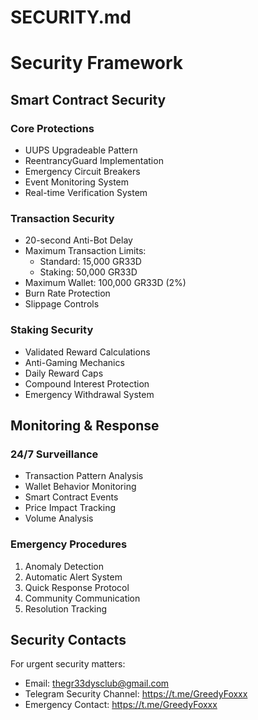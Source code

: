 # SECURITY.md

# Security Framework

## Smart Contract Security

### Core Protections
- UUPS Upgradeable Pattern
- ReentrancyGuard Implementation
- Emergency Circuit Breakers
- Event Monitoring System
- Real-time Verification System

### Transaction Security
- 20-second Anti-Bot Delay
- Maximum Transaction Limits:
  * Standard: 15,000 GR33D
  * Staking: 50,000 GR33D
- Maximum Wallet: 100,000 GR33D (2%)
- Burn Rate Protection
- Slippage Controls

### Staking Security
- Validated Reward Calculations
- Anti-Gaming Mechanics
- Daily Reward Caps
- Compound Interest Protection
- Emergency Withdrawal System

## Monitoring & Response

### 24/7 Surveillance
- Transaction Pattern Analysis
- Wallet Behavior Monitoring
- Smart Contract Events
- Price Impact Tracking
- Volume Analysis

### Emergency Procedures
1. Anomaly Detection
2. Automatic Alert System
3. Quick Response Protocol
4. Community Communication
5. Resolution Tracking

## Security Contacts
For urgent security matters:
- Email: thegr33dysclub@gmail.com
- Telegram Security Channel: https://t.me/GreedyFoxxx
- Emergency Contact: https://t.me/GreedyFoxxx
